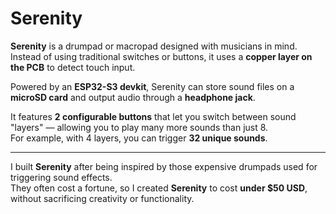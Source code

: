 # Serenity

**Serenity** is a drumpad or macropad designed with musicians in mind.  
Instead of using traditional switches or buttons, it uses a **copper layer on the PCB** to detect touch input.

Powered by an **ESP32-S3 devkit**, Serenity can store sound files on a **microSD card** and output audio through a **headphone jack**.

It features **2 configurable buttons** that let you switch between sound "layers" — allowing you to play many more sounds than just 8.  
For example, with 4 layers, you can trigger **32 unique sounds**.

---

I built **Serenity** after being inspired by those expensive drumpads used for triggering sound effects.  
They often cost a fortune, so I created **Serenity** to cost **under $50 USD**, without sacrificing creativity or functionality.
